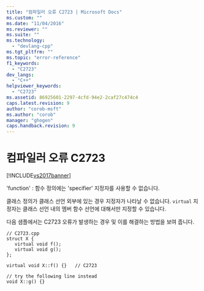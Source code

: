 ```yaml
---
title: "컴파일러 오류 C2723 | Microsoft Docs"
ms.custom: ""
ms.date: "11/04/2016"
ms.reviewer: ""
ms.suite: ""
ms.technology: 
  - "devlang-cpp"
ms.tgt_pltfrm: ""
ms.topic: "error-reference"
f1_keywords: 
  - "C2723"
dev_langs: 
  - "C++"
helpviewer_keywords: 
  - "C2723"
ms.assetid: 86925601-2297-4cfd-94e2-2caf27c474c4
caps.latest.revision: 9
author: "corob-msft"
ms.author: "corob"
manager: "ghogen"
caps.handback.revision: 9
---
```

# 컴파일러 오류 C2723
[!INCLUDE[vs2017banner](../../assembler/inline/includes/vs2017banner.md)]

'function' : 함수 정의에는 'specifier' 지정자를 사용할 수 없습니다.  
  
 클래스 정의가 클래스 선언 외부에 있는 경우 지정자가 나타날 수 없습니다.  `virtual` 지정자는 클래스 선언 내의 멤버 함수 선언에 대해서만 지정할 수 있습니다.  
  
 다음 샘플에서는 C2723 오류가 발생하는 경우 및 이를 해결하는 방법을 보여 줍니다.  
  
```  
// C2723.cpp  
struct X {  
   virtual void f();  
   virtual void g();  
};  
  
virtual void X::f() {}   // C2723  
  
// try the following line instead  
void X::g() {}  
```